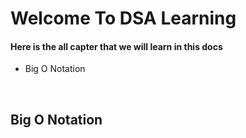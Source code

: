 <h1>Welcome To DSA Learning</h1>

<h4>Here is the all capter that we will learn in this docs</h4>

<ul>
    <li>Big O Notation</li>
</ul>

</br>

<h2>Big O Notation</h2>
